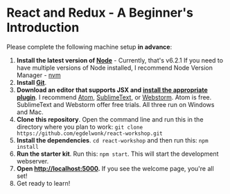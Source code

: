 # React and Redux - A Beginner's Introduction

Please complete the following machine setup **in advance**:  
 1. **Install the latest version of [Node](https://nodejs.org)** - Currently, that's v6.2.1
    If you need to have multiple versions of Node installed, I recommend Node Version Manager - [nvm](https://github.com/creationix/nvm)
 2. **Install [Git](https://git-scm.com/downloads)**.  
 3. **Download an editor that supports JSX and [install the appropriate plugin](https://github.com/facebook/react/wiki/Complementary-Tools#jsx-integrations)**. I recommend [Atom](https://atom.io), [SublimeText](http://www.sublimetext.com), or [Webstorm](https://www.jetbrains.com/webstorm/). Atom is free. SublimeText and Webstorm  offer free trials. All three run on Windows and Mac.  
 4. **Clone this repository**. Open the command line and run this in the directory where you plan to work:
```git clone https://github.com/egdelwonk/react-workshop.git```  
 5. **Install the dependencies**. `cd react-workshop` and then run this: `npm install`
 6. **Run the starter kit**. Run this: `npm start`. This will start the development webserver.
 7. **Open [http://localhost:5000](http://localhost:5000).** If you see the welcome page, you're all set!
 8. Get ready to learn!
